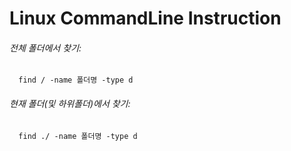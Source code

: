 # Linux CommandLine Instruction

###### 전체 폴더에서 찾기:
```
  find / -name 폴더명 -type d
```  

###### 현재 폴더(및 하위폴더)에서 찾기:
```
  find ./ -name 폴더명 -type d
```  
